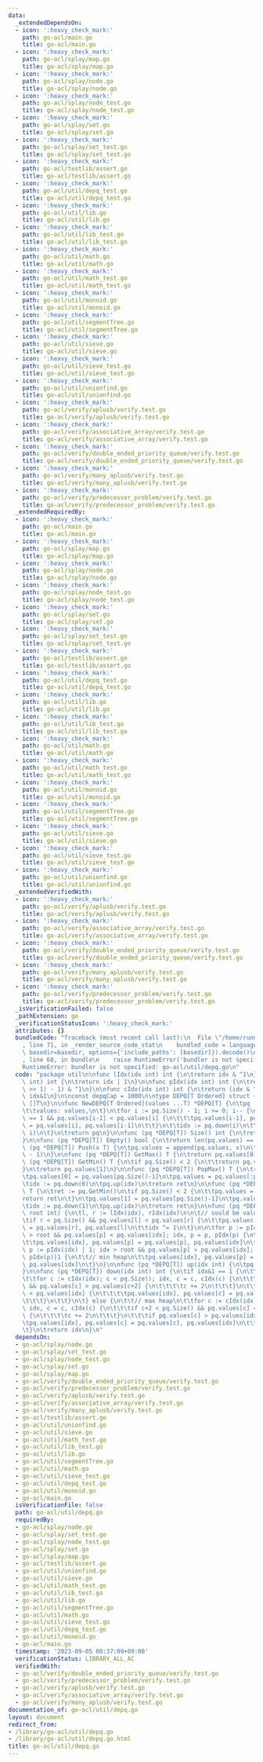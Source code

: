 ```yaml
---
data:
  _extendedDependsOn:
  - icon: ':heavy_check_mark:'
    path: go-acl/main.go
    title: go-acl/main.go
  - icon: ':heavy_check_mark:'
    path: go-acl/splay/map.go
    title: go-acl/splay/map.go
  - icon: ':heavy_check_mark:'
    path: go-acl/splay/node.go
    title: go-acl/splay/node.go
  - icon: ':heavy_check_mark:'
    path: go-acl/splay/node_test.go
    title: go-acl/splay/node_test.go
  - icon: ':heavy_check_mark:'
    path: go-acl/splay/set.go
    title: go-acl/splay/set.go
  - icon: ':heavy_check_mark:'
    path: go-acl/splay/set_test.go
    title: go-acl/splay/set_test.go
  - icon: ':heavy_check_mark:'
    path: go-acl/testlib/assert.go
    title: go-acl/testlib/assert.go
  - icon: ':heavy_check_mark:'
    path: go-acl/util/depq_test.go
    title: go-acl/util/depq_test.go
  - icon: ':heavy_check_mark:'
    path: go-acl/util/lib.go
    title: go-acl/util/lib.go
  - icon: ':heavy_check_mark:'
    path: go-acl/util/lib_test.go
    title: go-acl/util/lib_test.go
  - icon: ':heavy_check_mark:'
    path: go-acl/util/math.go
    title: go-acl/util/math.go
  - icon: ':heavy_check_mark:'
    path: go-acl/util/math_test.go
    title: go-acl/util/math_test.go
  - icon: ':heavy_check_mark:'
    path: go-acl/util/monoid.go
    title: go-acl/util/monoid.go
  - icon: ':heavy_check_mark:'
    path: go-acl/util/segmentTree.go
    title: go-acl/util/segmentTree.go
  - icon: ':heavy_check_mark:'
    path: go-acl/util/sieve.go
    title: go-acl/util/sieve.go
  - icon: ':heavy_check_mark:'
    path: go-acl/util/sieve_test.go
    title: go-acl/util/sieve_test.go
  - icon: ':heavy_check_mark:'
    path: go-acl/util/unionfind.go
    title: go-acl/util/unionfind.go
  - icon: ':heavy_check_mark:'
    path: go-acl/verify/aplusb/verify.test.go
    title: go-acl/verify/aplusb/verify.test.go
  - icon: ':heavy_check_mark:'
    path: go-acl/verify/associative_array/verify.test.go
    title: go-acl/verify/associative_array/verify.test.go
  - icon: ':heavy_check_mark:'
    path: go-acl/verify/double_ended_priority_queue/verify.test.go
    title: go-acl/verify/double_ended_priority_queue/verify.test.go
  - icon: ':heavy_check_mark:'
    path: go-acl/verify/many_aplusb/verify.test.go
    title: go-acl/verify/many_aplusb/verify.test.go
  - icon: ':heavy_check_mark:'
    path: go-acl/verify/predecessor_problem/verify.test.go
    title: go-acl/verify/predecessor_problem/verify.test.go
  _extendedRequiredBy:
  - icon: ':heavy_check_mark:'
    path: go-acl/main.go
    title: go-acl/main.go
  - icon: ':heavy_check_mark:'
    path: go-acl/splay/map.go
    title: go-acl/splay/map.go
  - icon: ':heavy_check_mark:'
    path: go-acl/splay/node.go
    title: go-acl/splay/node.go
  - icon: ':heavy_check_mark:'
    path: go-acl/splay/node_test.go
    title: go-acl/splay/node_test.go
  - icon: ':heavy_check_mark:'
    path: go-acl/splay/set.go
    title: go-acl/splay/set.go
  - icon: ':heavy_check_mark:'
    path: go-acl/splay/set_test.go
    title: go-acl/splay/set_test.go
  - icon: ':heavy_check_mark:'
    path: go-acl/testlib/assert.go
    title: go-acl/testlib/assert.go
  - icon: ':heavy_check_mark:'
    path: go-acl/util/depq_test.go
    title: go-acl/util/depq_test.go
  - icon: ':heavy_check_mark:'
    path: go-acl/util/lib.go
    title: go-acl/util/lib.go
  - icon: ':heavy_check_mark:'
    path: go-acl/util/lib_test.go
    title: go-acl/util/lib_test.go
  - icon: ':heavy_check_mark:'
    path: go-acl/util/math.go
    title: go-acl/util/math.go
  - icon: ':heavy_check_mark:'
    path: go-acl/util/math_test.go
    title: go-acl/util/math_test.go
  - icon: ':heavy_check_mark:'
    path: go-acl/util/monoid.go
    title: go-acl/util/monoid.go
  - icon: ':heavy_check_mark:'
    path: go-acl/util/segmentTree.go
    title: go-acl/util/segmentTree.go
  - icon: ':heavy_check_mark:'
    path: go-acl/util/sieve.go
    title: go-acl/util/sieve.go
  - icon: ':heavy_check_mark:'
    path: go-acl/util/sieve_test.go
    title: go-acl/util/sieve_test.go
  - icon: ':heavy_check_mark:'
    path: go-acl/util/unionfind.go
    title: go-acl/util/unionfind.go
  _extendedVerifiedWith:
  - icon: ':heavy_check_mark:'
    path: go-acl/verify/aplusb/verify.test.go
    title: go-acl/verify/aplusb/verify.test.go
  - icon: ':heavy_check_mark:'
    path: go-acl/verify/associative_array/verify.test.go
    title: go-acl/verify/associative_array/verify.test.go
  - icon: ':heavy_check_mark:'
    path: go-acl/verify/double_ended_priority_queue/verify.test.go
    title: go-acl/verify/double_ended_priority_queue/verify.test.go
  - icon: ':heavy_check_mark:'
    path: go-acl/verify/many_aplusb/verify.test.go
    title: go-acl/verify/many_aplusb/verify.test.go
  - icon: ':heavy_check_mark:'
    path: go-acl/verify/predecessor_problem/verify.test.go
    title: go-acl/verify/predecessor_problem/verify.test.go
  _isVerificationFailed: false
  _pathExtension: go
  _verificationStatusIcon: ':heavy_check_mark:'
  attributes: {}
  bundledCode: "Traceback (most recent call last):\n  File \"/home/runner/.local/lib/python3.10/site-packages/onlinejudge_verify/documentation/build.py\"\
    , line 71, in _render_source_code_stat\n    bundled_code = language.bundle(stat.path,\
    \ basedir=basedir, options={'include_paths': [basedir]}).decode()\n  File \"/home/runner/.local/lib/python3.10/site-packages/onlinejudge_verify/languages/user_defined.py\"\
    , line 68, in bundle\n    raise RuntimeError('bundler is not specified: {}'.format(str(path)))\n\
    RuntimeError: bundler is not specified: go-acl/util/depq.go\n"
  code: "package util\n\nfunc lIdx(idx int) int {\n\treturn idx & ^1\n}\n\nfunc rIdx(idx\
    \ int) int {\n\treturn idx | 1\n}\n\nfunc pIdx(idx int) int {\n\treturn ((idx\
    \ >> 1) - 1) & ^1\n}\n\nfunc cIdx(idx int) int {\n\treturn (idx & ^1)<<1 | 2 |\
    \ idx&1\n}\n\nconst depqCap = 1000\n\ntype DEPQ[T Ordered] struct {\n\tvalues\
    \ []T\n}\n\nfunc NewDEPQ[T Ordered](values ...T) *DEPQ[T] {\n\tpq := &DEPQ[T]{\n\
    \t\tvalues: values,\n\t}\n\tfor i := pq.Size() - 1; i >= 0; i-- {\n\t\tif i&1\
    \ == 1 && pq.values[i-1] < pq.values[i] {\n\t\t\tpq.values[i-1], pq.values[i]\
    \ = pq.values[i], pq.values[i-1]\n\t\t}\n\t\tidx := pq.down(i)\n\t\tpq.upAt(idx,\
    \ i)\n\t}\n\treturn pq\n}\n\nfunc (pq *DEPQ[T]) Size() int {\n\treturn len(pq.values)\n\
    }\n\nfunc (pq *DEPQ[T]) Empty() bool {\n\treturn len(pq.values) == 0\n}\n\nfunc\
    \ (pq *DEPQ[T]) Push(x T) {\n\tpq.values = append(pq.values, x)\n\tpq.up(pq.Size()\
    \ - 1)\n}\n\nfunc (pq *DEPQ[T]) GetMax() T {\n\treturn pq.values[0]\n}\n\nfunc\
    \ (pq *DEPQ[T]) GetMin() T {\n\tif pq.Size() < 2 {\n\t\treturn pq.values[0]\n\t\
    }\n\treturn pq.values[1]\n}\n\nfunc (pq *DEPQ[T]) PopMax() T {\n\tret := pq.GetMax()\n\
    \tpq.values[0] = pq.values[pq.Size()-1]\n\tpq.values = pq.values[:pq.Size()-1]\n\
    \tidx := pq.down(0)\n\tpq.up(idx)\n\treturn ret\n}\n\nfunc (pq *DEPQ[T]) PopMin()\
    \ T {\n\tret := pq.GetMin()\n\tif pq.Size() < 2 {\n\t\tpq.values = []T{}\n\t\t\
    return ret\n\t}\n\tpq.values[1] = pq.values[pq.Size()-1]\n\tpq.values = pq.values[:pq.Size()-1]\n\
    \tidx := pq.down(1)\n\tpq.up(idx)\n\treturn ret\n}\n\nfunc (pq *DEPQ[T]) upAt(idx,\
    \ root int) {\n\tl, r := lIdx(idx), rIdx(idx)\n\n\t// sould be value[l] >= value[r]\n\
    \tif r < pq.Size() && pq.values[l] < pq.values[r] {\n\t\tpq.values[l], pq.values[r]\
    \ = pq.values[r], pq.values[l]\n\t\tidx ^= 1\n\t}\n\n\tfor p := pIdx(idx); idx\
    \ > root && pq.values[p] < pq.values[idx]; idx, p = p, pIdx(p) {\n\t\t// max heap\n\
    \t\tpq.values[idx], pq.values[p] = pq.values[p], pq.values[idx]\n\t}\n\n\tfor\
    \ p := pIdx(idx) | 1; idx > root && pq.values[p] > pq.values[idx]; idx, p = p,\
    \ pIdx(p)|1 {\n\t\t// min heap\n\t\tpq.values[idx], pq.values[p] = pq.values[p],\
    \ pq.values[idx]\n\t}\n}\n\nfunc (pq *DEPQ[T]) up(idx int) {\n\tpq.upAt(idx, 1)\n\
    }\n\nfunc (pq *DEPQ[T]) down(idx int) int {\n\tif idx&1 == 1 {\n\t\t// min heap\n\
    \t\tfor c := cIdx(idx); c < pq.Size(); idx, c = c, cIdx(c) {\n\t\t\tif c+2 < pq.Size()\
    \ && pq.values[c] > pq.values[c+2] {\n\t\t\t\tc += 2\n\t\t\t}\n\t\t\tif pq.values[c]\
    \ < pq.values[idx] {\n\t\t\t\tpq.values[idx], pq.values[c] = pq.values[c], pq.values[idx]\n\
    \t\t\t}\n\t\t}\n\t} else {\n\t\t// max heap\n\t\tfor c := cIdx(idx); c < pq.Size();\
    \ idx, c = c, cIdx(c) {\n\t\t\tif c+2 < pq.Size() && pq.values[c] < pq.values[c+2]\
    \ {\n\t\t\t\tc += 2\n\t\t\t}\n\t\t\tif pq.values[c] > pq.values[idx] {\n\t\t\t\
    \tpq.values[idx], pq.values[c] = pq.values[c], pq.values[idx]\n\t\t\t}\n\t\t}\n\
    \t}\n\treturn idx\n}\n"
  dependsOn:
  - go-acl/splay/node.go
  - go-acl/splay/set_test.go
  - go-acl/splay/node_test.go
  - go-acl/splay/set.go
  - go-acl/splay/map.go
  - go-acl/verify/double_ended_priority_queue/verify.test.go
  - go-acl/verify/predecessor_problem/verify.test.go
  - go-acl/verify/aplusb/verify.test.go
  - go-acl/verify/associative_array/verify.test.go
  - go-acl/verify/many_aplusb/verify.test.go
  - go-acl/testlib/assert.go
  - go-acl/util/unionfind.go
  - go-acl/util/sieve.go
  - go-acl/util/math_test.go
  - go-acl/util/lib_test.go
  - go-acl/util/lib.go
  - go-acl/util/segmentTree.go
  - go-acl/util/math.go
  - go-acl/util/sieve_test.go
  - go-acl/util/depq_test.go
  - go-acl/util/monoid.go
  - go-acl/main.go
  isVerificationFile: false
  path: go-acl/util/depq.go
  requiredBy:
  - go-acl/splay/node.go
  - go-acl/splay/set_test.go
  - go-acl/splay/node_test.go
  - go-acl/splay/set.go
  - go-acl/splay/map.go
  - go-acl/testlib/assert.go
  - go-acl/util/unionfind.go
  - go-acl/util/sieve.go
  - go-acl/util/math_test.go
  - go-acl/util/lib_test.go
  - go-acl/util/lib.go
  - go-acl/util/segmentTree.go
  - go-acl/util/math.go
  - go-acl/util/sieve_test.go
  - go-acl/util/depq_test.go
  - go-acl/util/monoid.go
  - go-acl/main.go
  timestamp: '2023-09-05 00:37:09+09:00'
  verificationStatus: LIBRARY_ALL_AC
  verifiedWith:
  - go-acl/verify/double_ended_priority_queue/verify.test.go
  - go-acl/verify/predecessor_problem/verify.test.go
  - go-acl/verify/aplusb/verify.test.go
  - go-acl/verify/associative_array/verify.test.go
  - go-acl/verify/many_aplusb/verify.test.go
documentation_of: go-acl/util/depq.go
layout: document
redirect_from:
- /library/go-acl/util/depq.go
- /library/go-acl/util/depq.go.html
title: go-acl/util/depq.go
---
```

